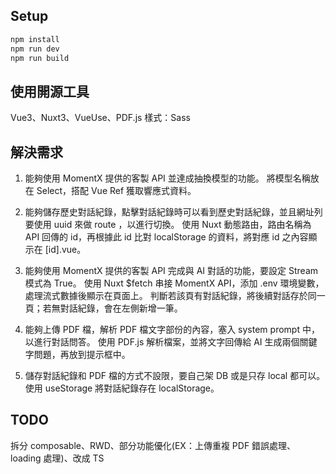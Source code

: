 ## Setup

```bash
npm install
npm run dev
npm run build
```

## 使用開源工具

Vue3、Nuxt3、VueUse、PDF.js
樣式：Sass

## 解決需求

1. 能夠使用 MomentX 提供的客製 API 並達成抽換模型的功能。
   將模型名稱放在 Select，搭配 Vue Ref 獲取響應式資料。

2. 能夠儲存歷史對話紀錄，點擊對話紀錄時可以看到歷史對話紀錄，並且網址列要使用 uuid 來做 route ，以進行切換。
   使用 Nuxt 動態路由，路由名稱為 API 回傳的 id，再根據此 id 比對 localStorage 的資料，將對應 id 之內容顯示在 [id].vue。

3. 能夠使用 MomentX 提供的客製 API 完成與 AI 對話的功能，要設定 Stream 模式為 True。
   使用 Nuxt $fetch 串接 MomentX API，添加 .env 環境變數，處理流式數據後顯示在頁面上。
   判斷若該頁有對話紀錄，將後續對話存於同一頁；若無對話紀錄，會在左側新增一筆。

4. 能夠上傳 PDF 檔，解析 PDF 檔文字部份的內容，塞入 system prompt 中，以進行對話問答。
   使用 PDF.js 解析檔案，並將文字回傳給 AI 生成兩個關鍵字問題，再放到提示框中。

5. 儲存對話紀錄和 PDF 檔的方式不設限，要自己架 DB 或是只存 local 都可以。
   使用 useStorage 將對話紀錄存在 localStorage。

## TODO

拆分 composable、RWD、部分功能優化(EX：上傳重複 PDF 錯誤處理、loading 處理)、改成 TS
